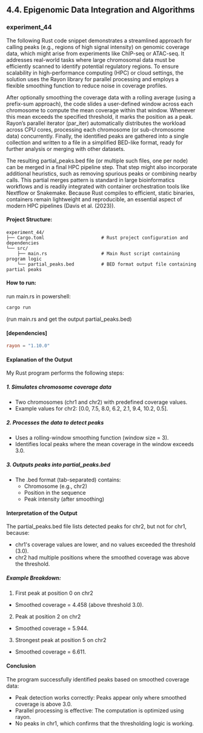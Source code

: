 ## 4.4. Epigenomic Data Integration and Algorithms

### experiment_44

The following Rust code snippet demonstrates a streamlined approach for calling peaks (e.g., regions of high signal intensity) on genomic coverage data, which might arise from experiments like ChIP-seq or ATAC-seq. It addresses real-world tasks where large chromosomal data must be efficiently scanned to identify potential regulatory regions. To ensure scalability in high-performance computing (HPC) or cloud settings, the solution uses the Rayon library for parallel processing and employs a flexible smoothing function to reduce noise in coverage profiles.

After optionally smoothing the coverage data with a rolling average (using a prefix-sum approach), the code slides a user-defined window across each chromosome to compute the mean coverage within that window. Whenever this mean exceeds the specified threshold, it marks the position as a peak. Rayon’s parallel iterator (par_iter) automatically distributes the workload across CPU cores, processing each chromosome (or sub-chromosome data) concurrently. Finally, the identified peaks are gathered into a single collection and written to a file in a simplified BED-like format, ready for further analysis or merging with other datasets.

The resulting partial_peaks.bed file (or multiple such files, one per node) can be merged in a final HPC pipeline step. That step might also incorporate additional heuristics, such as removing spurious peaks or combining nearby calls. This partial merges pattern is standard in large bioinformatics workflows and is readily integrated with container orchestration tools like Nextflow or Snakemake. Because Rust compiles to efficient, static binaries, containers remain lightweight and reproducible, an essential aspect of modern HPC pipelines (Davis et al. (2023)).

#### Project Structure:

```plaintext
experiment_44/
├── Cargo.toml                     # Rust project configuration and dependencies
└── src/
    ├── main.rs                    # Main Rust script containing program logic
    └── partial_peaks.bed          # BED format output file containing partial peaks
```

#### How to run:

run main.rs in powershell:

```powershell
cargo run
```
(run main.rs and get the output partial_peaks.bed)

#### [dependencies]

```toml
rayon = "1.10.0"
```

#### Explanation of the Output
My Rust program performs the following steps:

##### 1. Simulates chromosome coverage data

* Two chromosomes (chr1 and chr2) with predefined coverage values.
* Example values for chr2: [0.0, 7.5, 8.0, 6.2, 2.1, 9.4, 10.2, 0.5].

##### 2. Processes the data to detect peaks

* Uses a rolling-window smoothing function (window size = 3).
* Identifies local peaks where the mean coverage in the window exceeds 3.0.

##### 3. Outputs peaks into partial_peaks.bed

* The .bed format (tab-separated) contains:
  * Chromosome (e.g., chr2)
  * Position in the sequence
  * Peak intensity (after smoothing)
    
#### Interpretation of the Output
The partial_peaks.bed file lists detected peaks for chr2, but not for chr1, because:

* chr1's coverage values are lower, and no values exceeded the threshold (3.0).
* chr2 had multiple positions where the smoothed coverage was above the threshold.

##### Example Breakdown:

1. First peak at position 0 on chr2

* Smoothed coverage = 4.458 (above threshold 3.0).

2. Peak at position 2 on chr2
* Smoothed coverage = 5.944.

3. Strongest peak at position 5 on chr2
* Smoothed coverage = 6.611.

#### Conclusion
The program successfully identified peaks based on smoothed coverage data:

* Peak detection works correctly: Peaks appear only where smoothed coverage is above 3.0.
* Parallel processing is effective: The computation is optimized using rayon.
* No peaks in chr1, which confirms that the thresholding logic is working.
